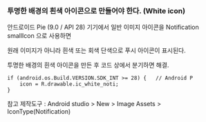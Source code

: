 ### 투명한 배경의 흰색 아이콘으로 만들어야 한다. (White icon)

안드로이드 Pie (9.0 / API 28) 기기에서 일반 이미지 아이콘을 Notification smallIcon 으로 사용하면

원래 이미지가 아니라 흰색 또는 회색 단색으로 푸시 아이콘이 표시된다.



투명한 배경의 흰색 아이콘을 만든 후 코드 상에서 분기하면 해결.


<pre><code>if (android.os.Build.VERSION.SDK_INT >= 28) {   // Android P
    icon = R.drawable.ic_white_noti;
}</pre></code>


참고 제작도구 : Android studio > New > Image Assets > IconType(Notification)
